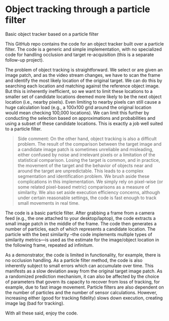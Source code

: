 # Object tracking through a particle filter
Basic object tracker based on a particle filter

This GitHub repo contains the code for an object tracker built over a particle filter.  The code is a generic and simple implementation, with no specialized code for handling occlusion and target re-acquisition (this is a separate follow-up project).

The problem of object tracking is straightforward.  We select or are given an image patch, and as the video stream changes, we have to scan the frame and identify the most likely location of the original target.  We can do this by searching each location and matching against the reference object image.  But this is inherently inefficient, so we want to limit these locations to a smaller set of candidate locations deemed more likely to be the next object location (i.e., nearby pixels).  Even limiting to nearby pixels can still cause a huge calculation load (e.g., a 100x100 grid around the original location would mean checking 100,000 locations).  We can limit this further by conducting the selection based on approximations and probabilities and using a subset of these candidate locations.  This is exactly a job well suited to a particle filter.

> Side comment: On the other hand, object tracking is also a difficult problem.  The result of the comparison between the target image and a candidate image patch is sometimes unreliable and misleading, either confused by noise and irrelevant pixels or a limitation of the statistical comparison.  Losing the target is common, and in practice, the movement of the target and the behavior of objects near and around the target are unpredictable.  This leads to a complex segmentation and identification problem.  We brush aside these complications in this implementation.  We simply rely on pixel-wise (or some related pixel-based metric) comparisons as a measure of similarity.  We also set aside execution efficiency concerns, although under certain reasonable settings, the code is fast enough to track small movements in real time.

The code is a basic particle filter.  After grabbing a frame from a camera feed (e.g., the one attached to your desktop/laptop), the code extracts a small image patch in the middle of the frame.  The code then generates a number of particles, each of which represents a candidate location.  The particle with the best similarity –the code implements multiple types of similarity metrics—is used as the estimate for the image/object location in the following frame, repeated ad infinitum.

As a demonstrator, the code is limited in functionality, for example, there is no occlusion handling.  As a particle filter method, the code is also inherently subject to small errors which can accumulate over time.  This manifests as a slow deviation away from the original target image patch.  As a randomized prediction mechanism, it can also be affected by the choice of parameters that govern its capacity to recover from loss of tracking, for example, due to fast image movement.  Particle filters are also dependent on the number of particles and the number of sensor calculations.  However, increasing either (good for tracking fidelity) slows down execution, creating image lag (bad for tracking).

With all these said, enjoy the code.
